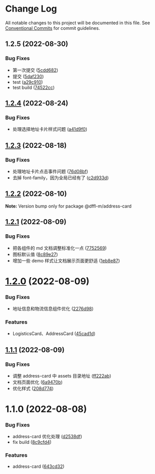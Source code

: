 # Change Log

All notable changes to this project will be documented in this file. See [Conventional Commits](https://conventionalcommits.org) for commit guidelines.

## 1.2.5 (2022-08-30)

### Bug Fixes

- 第一次提交 ([5cdd682](https://github.com/Cuckoo-sir/pro-components/commit/5cdd6821e34171ba9977051ae19968d556dd9d89))
- 提交 ([5daf230](https://github.com/Cuckoo-sir/pro-components/commit/5daf230fd47a94e7acde9f6011182644149a8980))
- test ([a29c910](https://github.com/Cuckoo-sir/pro-components/commit/a29c91049fe80ecba2c578e152c50bc6ab64c762))
- test build ([74522cc](https://github.com/Cuckoo-sir/pro-components/commit/74522cc1ee7d4c98a8993181a189ecb020c9ed20))

## [1.2.4](https://gitlab.psf-dev.com/frontend/dffl-components-h5/compare/@dffl-m/address-card@1.2.3...@dffl-m/address-card@1.2.4) (2022-08-24)

### Bug Fixes

- 处理选择地址卡片样式问题 ([a41d9f0](https://gitlab.psf-dev.com/frontend/dffl-components-h5/commit/a41d9f00366eee6b26b0b0431608ce14f4406d5e))

## [1.2.3](https://gitlab.psf-dev.com/frontend/dffl-components-h5/compare/@dffl-m/address-card@1.2.2...@dffl-m/address-card@1.2.3) (2022-08-18)

### Bug Fixes

- 处理地址卡片点击事件问题 ([76d08bf](https://gitlab.psf-dev.com/frontend/dffl-components-h5/commit/76d08bf74ed96042d9d7afd945a3f30ddd02da53))
- 去掉 font-family，因为全局已经有了 ([c2d933d](https://gitlab.psf-dev.com/frontend/dffl-components-h5/commit/c2d933db65d7977bc6024a533ffa00be152f1236))

## [1.2.2](https://gitlab.psf-dev.com/frontend/dffl-components-h5/compare/@dffl-m/address-card@1.2.1...@dffl-m/address-card@1.2.2) (2022-08-10)

**Note:** Version bump only for package @dffl-m/address-card

## [1.2.1](https://gitlab.psf-dev.com/frontend/dffl-components-h5/compare/@dffl-m/address-card@1.2.0...@dffl-m/address-card@1.2.1) (2022-08-09)

### Bug Fixes

- 把各组件的 md 文档调整标准化一点 ([7752569](https://gitlab.psf-dev.com/frontend/dffl-components-h5/commit/775256974f4d46d3483a725e7c1b1a159bcbcb22))
- 图标默认值 ([8c89e27](https://gitlab.psf-dev.com/frontend/dffl-components-h5/commit/8c89e279e99f53744fb80af539c2611f6dd6973d))
- 增加一些 demo 样式让文档展示页面更舒适 ([1eb8e87](https://gitlab.psf-dev.com/frontend/dffl-components-h5/commit/1eb8e8739ff708ce2c4b8fa28bf66294f7419493))

# [1.2.0](https://gitlab.psf-dev.com/frontend/dffl-components-h5/compare/@dffl-m/address-card@1.1.1...@dffl-m/address-card@1.2.0) (2022-08-09)

### Bug Fixes

- 地址信息和物流信息组件优化 ([2276d98](https://gitlab.psf-dev.com/frontend/dffl-components-h5/commit/2276d988a545914ea7c208012d7c64fe7806e1cf))

### Features

- LogisticsCard、AddressCard ([45cad1d](https://gitlab.psf-dev.com/frontend/dffl-components-h5/commit/45cad1d3e16ee3376357668815f5f2834c0cc756))

## [1.1.1](https://gitlab.psf-dev.com/frontend/dffl-components-h5/compare/@dffl-m/address-card@1.1.0...@dffl-m/address-card@1.1.1) (2022-08-09)

### Bug Fixes

- 调整 address-card 中 assets 目录地址 ([ff222ab](https://gitlab.psf-dev.com/frontend/dffl-components-h5/commit/ff222ab8b1c6bed1ba04b97d7d2bb21ed75835fe))
- 文档页面优化 ([6a9470b](https://gitlab.psf-dev.com/frontend/dffl-components-h5/commit/6a9470b9a08edc5df98ab551e890fae074315979))
- 优化样式 ([208d774](https://gitlab.psf-dev.com/frontend/dffl-components-h5/commit/208d7745e9dd540a796680bb25982a28800b1a0c))

# 1.1.0 (2022-08-08)

### Bug Fixes

- address-card 优化处理 ([d2538df](https://gitlab.psf-dev.com/frontend/dffl-components-h5/commit/d2538df82b016480c7e241943002377d70abdec7))
- fix build ([8c9cfd4](https://gitlab.psf-dev.com/frontend/dffl-components-h5/commit/8c9cfd47064c7654dafd247f1d047018f017bf59))

### Features

- address-card ([643cd32](https://gitlab.psf-dev.com/frontend/dffl-components-h5/commit/643cd3276476282e8b4b249727e381c4f8d35114))
